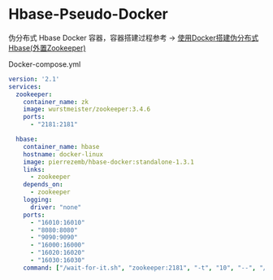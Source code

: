 # Hbase-Pseudo-Docker
伪分布式 Hbase Docker 容器，容器搭建过程参考 -> [使用Docker搭建伪分布式Hbase(外置Zookeeper)](<https://xinze.fun/2019/11/20/%E4%BD%BF%E7%94%A8Docker%E6%90%AD%E5%BB%BA%E4%BC%AA%E5%88%86%E5%B8%83%E5%BC%8FHbase-%E5%A4%96%E7%BD%AEZookeeper/>)

Docker-compose.yml

```yml
version: '2.1'
services:
  zookeeper:
    container_name: zk
    image: wurstmeister/zookeeper:3.4.6
    ports:
      - "2181:2181"

  hbase:
    container_name: hbase
    hostname: docker-linux
    image: pierrezemb/hbase-docker:standalone-1.3.1
    links:
      - zookeeper
    depends_on:
      - zookeeper
    logging:
      driver: "none"
    ports:
      - "16010:16010"
      - "8080:8080"
      - "9090:9090"
      - "16000:16000"
      - "16020:16020"
      - "16030:16030"
    command: ["/wait-for-it.sh", "zookeeper:2181", "-t", "10", "--", "/usr/bin/supervisord"]
```

